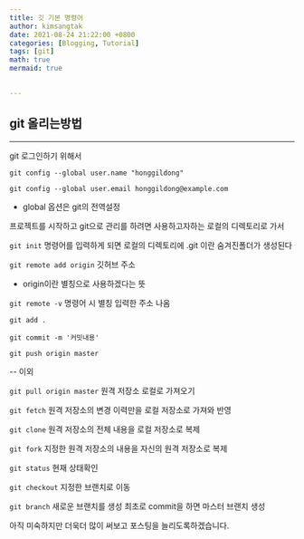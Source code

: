 ```yaml
---
title: 깃 기본 명령어
author: kimsangtak
date: 2021-08-24 21:22:00 +0800
categories: [Blogging, Tutorial]
tags: [git]
math: true
mermaid: true

  
---
```


## git 올리는방법
---

git 로그인하기 위해서

`git config --global user.name "honggildong"`

`git config --global user.email honggildong@example.com`

* global 옵션은 git의 전역설정

프로젝트를 시작하고 git으로 관리를 하려면 사용하고자하는 로컬의 디렉토리로 가서

`git init` 명령어를 입력하게 되면 로컬의 디렉토리에 .git 이란 숨겨진폴더가 생성된다

`git remote add origin` 깃허브 주소 
*  origin이란 별칭으로 사용하겠다는 뜻

`git remote -v` 명령어 시 별칭 입력한 주소 나옴

`git add .` 

`git commit -m '커밋내용'`

`git push origin master`

-- 이외

`git pull origin master`
원격 저장소 로컬로 가져오기

`git fetch`
원격 저장소의 변경 이력만을 로컬 저장소로 가져와 반영

`git clone`
원격 저장소의 전체 내용을 로컬 저장소로 복제

`git fork`
지정한 원격 저장소의 내용을 자신의 원격 저장소로 복제

`git status`
현재 상태확인

`git checkout`
지정한 브랜치로 이동

`git branch`
새로운 브랜치를 생성
최초로 commit을 하면 마스터 브랜치 생성




아직 미숙하지만 더욱더 많이 써보고 포스팅을 늘리도록하겠습니다.

